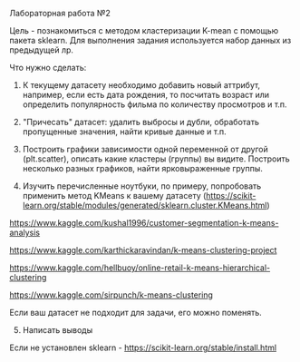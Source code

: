 Лабораторная работа №2

Цель - познакомиться с методом кластеризации K-mean с помощью пакета sklearn. 
Для выполнения задания используется набор данных из предыдущей лр.

Что нужно сделать:
1. К текущему датасету необходимо добавить новый аттрибут, например, если есть дата рождения, то посчитать возраст или определить популярность фильма по количеству просмотров и т.п.

2. "Причесать" датасет: удалить выбросы и дубли, обработать пропущенные значения, найти кривые данные и т.п.

3. Построить графики зависимости одной переменной от другой (plt.scatter), описать какие кластеры (группы) вы видите. Построить несколько разных графиков, найти ярковыраженные группы.

4. Изучить перечисленные ноутбуки, по примеру, попробовать применить метод KMeans к вашему датасету (https://scikit-learn.org/stable/modules/generated/sklearn.cluster.KMeans.html)

https://www.kaggle.com/kushal1996/customer-segmentation-k-means-analysis

https://www.kaggle.com/karthickaravindan/k-means-clustering-project

https://www.kaggle.com/hellbuoy/online-retail-k-means-hierarchical-clustering

https://www.kaggle.com/sirpunch/k-means-clustering

Если ваш датасет не подходит для задачи, его можно поменять. 

5. Написать выводы

Если не установлен sklearn - https://scikit-learn.org/stable/install.html

